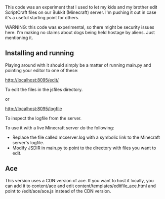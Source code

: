 This code was an experiment that I used to let my kids and my brother
edit ScriptCraft files on our Bukkit (Minecraft) server. I'm pushing
it out in case it's a useful starting point for others.

WARNING: this code was experimental, so there might be security issues
here. I'm making no claims about dogs being held hostage by
aliens. Just mentioning it.


Installing and running 
----------------------
Playing around with it should simply be a matter of running main.py and 
pointing your editor to one of these: 

   [http://localhost:8095/edit/](http://localhost:8095/edit/)

   To edit the files in the jsfiles directory. 

or 

   [http://localhost:8095/logfile](http://localhost:8095/logfile)

   To inspect the logfile from the server. 

To use it with a live Minecraft server do the following: 

* Replace the file called mcserver.log with a symbolic link to the Minecraft server's logfile.
* Modify JSDIR in main.py to point to the directory with files you want to edit. 



Ace
--- 

This version uses a CDN version of ace. If you want to host it locally, 
you can add it to content/ace and edit content/templates/editfile_ace.html 
and point to /edit/ace/ace.js instead of the CDN version. 


